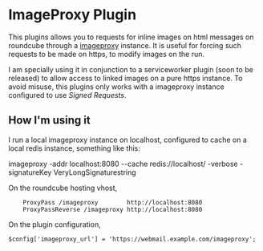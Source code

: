 # ImageProxy Plugin

This plugins allows you to requests for inline images on html messages on roundcube through a [imageproxy](https://github.com/willnorris/imageproxy) instance. It is useful for forcing such requests to be made on https, to modify images on the run.

I am specially using it in conjunction to a serviceworker plugin (soon to be released) to allow access to linked images on a pure https instance. To avoid misuse, this plugins only works with a imageproxy instance configured to use *Signed Requests*.


## How I'm using it

I run a local imageproxy instance on localhost, configured to cache on a local redis instance, something like this:

imageproxy -addr localhost:8080 --cache redis://localhost/ -verbose -signatureKey VeryLongSignaturestring

On the roundcube hosting vhost, 

        ProxyPass /imageproxy        http://localhost:8080
        ProxyPassReverse /imageproxy http://localhost:8080


On the plugin configuration,

	$config['imageproxy_url'] = 'https://webmail.example.com/imageproxy';



